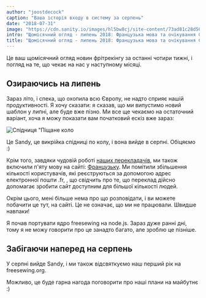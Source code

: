 ```yaml
---
author: "joostdecock"
caption: "Ваша історія входу в систему за серпень"
date: "2018-07-31"
image: "https://cdn.sanity.io/images/hl5bw8cj/site-content/73ad81c28d5045aeaaebc1e182accac4f93f52eb-1920x1280.jpg"
intro: "Щомісячний огляд - липень 2018: Французька мова та очікування Сенді"
title: "Щомісячний огляд - липень 2018: Французька мова та очікування Сенді"
---
```


Це ваш щомісячний огляд новин фрітрекінгу за останні чотири тижні, і погляд на те, що чекає на нас у наступному місяці.

## Озираючись на липень

Зараз літо, і спека, що охопила всю Європу, не надто сприяє нашій продуктивності. Я хочу сказати: я сказав, що ми випустимо новий шаблон у липні, але буде вже пізно. Ми все ще чекаємо на остаточний варіант, хоча я можу показати вам початковий ескіз вже зараз:

![Спідниця "Піщане коло](https://posts.freesewing.org/uploads/schets_bb8fb5c30a.png)

Це Sandy, це викрійка спідниці по колу, і вона вийде в серпні. Обіцяємо :)

Крім того, завдяки чудовій роботі [наших перекладачів](/i18n/), ми також включили п'яту мову на сайті: [Французьку](/fr). Ми помітили збільшення кількості користувачів, які реєструються за допомогою адрес електронної пошти .fr, , що свідчить про те, що переклад дійсно допомагає зробити сайт доступним для більшої кількості людей.

Окрім цього, мені більше нема про що розповідати, і ви можете побачити це тут, на сайті. Це не означає, що ми не працювали. Швидше навпаки!

Я почав портувати ядро freesewing на node.js. Зараз дуже ранні дні, тому я не можу говорити про це занадто багато, але зроблю це пізніше.

## Забігаючи наперед на серпень

У серпні вийде Sandy, і ми також відсвяткуємо наш перший рік на freesewing.org.

Можливо, це буде гарна нагода поговорити про наші плани на майбутнє :)


